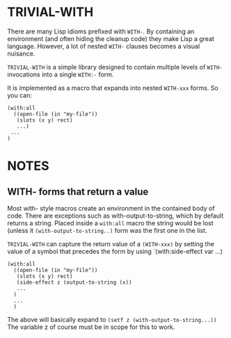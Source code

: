 # TRIVIAL-WITH

There are many Lisp idioms prefixed with `WITH-`.  By containing an environment (and often hiding the cleanup code) they make Lisp a great language.  However, a lot of nested `WITH-` clauses becomes a visual nuisance.

`TRIVIAL-WITH` is a simple library designed to contain multiple levels of `WITH-` invocations into a single `WITH:-` form.

It is implemented as a macro that expands into nested `WITH-xxx` forms.  So you can:
```
(with:all
  ((open-file (in "my-file"))
   (slots (x y) rect)
   ...)
 ...
)
```

# NOTES

## WITH- forms that return a value

Most with- style macros create an environment in the contained body of code.  There are exceptions such as with-output-to-string, which by default returns a string.  Placed inside a `with:all` macro the string would be lost (unless it `(with-output-to-string..)` form was the first one in the list.

`TRIVIAL-WITH` can capture the return value of a `(WITH-xxx)` by setting the value of a symbol that precedes the form by using `(with:side-effect var ...)

```
(with:all
  ((open-file (in "my-file"))
   (slots (x y) rect)
   (side-effect z (output-to-string (x))
   ...
  )
  ...
  )
```
The above will basically expand to `(setf z (with-output-to-string...))`  The variable z of course must be in scope for this to work.
